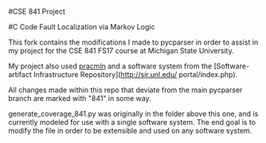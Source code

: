 #CSE 841 Project

#C Code Fault Localization via Markov Logic

This fork contains the modifications I made to pycparser in order to assist in
my project for the CSE 841 FS17 course at Michigan State University.

My project also used [pracmln](http://www.pracmln.org/) and a software system
from the [Software-artifact Infrastructure Repository](http://sir.unl.edu/
portal/index.php).

All changes made within this repo that deviate from the main pycparser branch
are marked with "841" in some way.

generate_coverage_841.py was originally in the folder above this one, and is
currently modeled for use with a single software system. The end goal is to
modify the file in order to be extensible and used on any software system.

